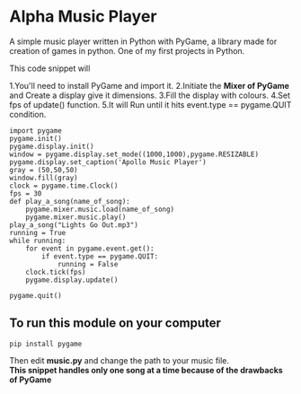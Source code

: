 # Alpha Music Player
A simple music player written in Python with PyGame, a library made for creation of games in python. One of my first projects in Python. 

This code snippet will 

1.You'll need to install PyGame and import it. 
2.Initiate the **Mixer of PyGame** and Create a display give it dimensions. 
3.Fill the display with colours. 
4.Set fps of update() function. 
5.It will Run until it hits event.type == pygame.QUIT condition. 
```
import pygame
pygame.init()
pygame.display.init()
window = pygame.display.set_mode((1000,1000),pygame.RESIZABLE)
pygame.display.set_caption('Apollo Music Player')
gray = (50,50,50)
window.fill(gray)
clock = pygame.time.Clock()
fps = 30
def play_a_song(name_of_song):
    pygame.mixer.music.load(name_of_song)
    pygame.mixer.music.play()
play_a_song("Lights Go Out.mp3")
running = True
while running:
    for event in pygame.event.get():
        if event.type == pygame.QUIT:
            running = False
    clock.tick(fps)
    pygame.display.update()
    
pygame.quit()

```
## To run this module on your computer
```
pip install pygame
```
Then edit **music.py** and change the path to your music file.<br/>
**This snippet handles only one song at a time because of the drawbacks of PyGame**
